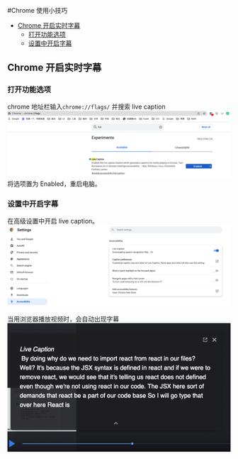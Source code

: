 #Chrome 使用小技巧

<!-- @import "[TOC]" {cmd="toc" depthFrom=1 depthTo=6 orderedList=false} -->

<!-- code_chunk_output -->

- [Chrome 开启实时字幕](#chrome-开启实时字幕)
  - [打开功能选项](#打开功能选项)
  - [设置中开启字幕](#设置中开启字幕)

<!-- /code_chunk_output -->

## Chrome 开启实时字幕

### 打开功能选项

chrome 地址栏输入`chrome://flags/`
并搜索 live caption
![Chrome开启实时字幕20220922135035](https://raw.githubusercontent.com/skylinety/blog-pics/master/imgs/Chrome%E5%BC%80%E5%90%AF%E5%AE%9E%E6%97%B6%E5%AD%97%E5%B9%9520220922135035.png)
将选项置为 Enabled，重启电脑。

### 设置中开启字幕

在高级设置中开启 live caption。
![Chrome开启实时字幕20220922134906](https://raw.githubusercontent.com/skylinety/blog-pics/master/imgs/Chrome%E5%BC%80%E5%90%AF%E5%AE%9E%E6%97%B6%E5%AD%97%E5%B9%9520220922134906.png)

当用浏览器播放视频时，会自动出现字幕
![Chrome开启实时字幕20220922135644](https://raw.githubusercontent.com/skylinety/blog-pics/master/imgs/Chrome%E5%BC%80%E5%90%AF%E5%AE%9E%E6%97%B6%E5%AD%97%E5%B9%9520220922135644.png)
